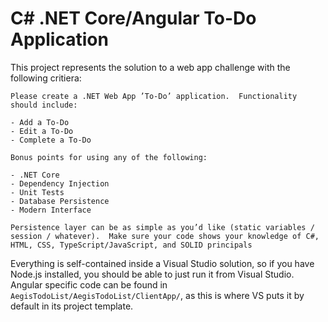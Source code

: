 # C# .NET Core/Angular To-Do Application

This project represents the solution to a web app challenge with the following critiera:

```
Please create a .NET Web App ’To-Do’ application.  Functionality should include:

- Add a To-Do
- Edit a To-Do
- Complete a To-Do

Bonus points for using any of the following:

- .NET Core
- Dependency Injection
- Unit Tests
- Database Persistence
- Modern Interface

Persistence layer can be as simple as you’d like (static variables / session / whatever).  Make sure your code shows your knowledge of C#, HTML, CSS, TypeScript/JavaScript, and SOLID principals
```

Everything is self-contained inside a Visual Studio solution, so if you have Node.js installed, you should be able to just run it from Visual Studio. Angular specific code can be found in `AegisTodoList/AegisTodoList/ClientApp/`, as this is where VS puts it by default in its project template.
